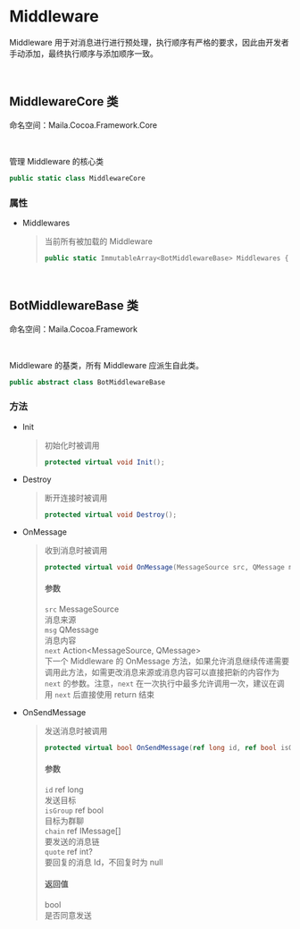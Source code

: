 # Middleware

Middleware 用于对消息进行进行预处理，执行顺序有严格的要求，因此由开发者手动添加，最终执行顺序与添加顺序一致。

<br>

## MiddlewareCore 类
命名空间：Maila.Cocoa.Framework.Core

<br>

管理 Middleware 的核心类
```C#
public static class MiddlewareCore
```

### 属性
- Middlewares
    > 当前所有被加载的 Middleware
    > ```C#
    > public static ImmutableArray<BotMiddlewareBase> Middlewares { get; }
    > ```

<br>

## BotMiddlewareBase 类
命名空间：Maila.Cocoa.Framework

<br>

Middleware 的基类，所有 Middleware 应派生自此类。
```C#
public abstract class BotMiddlewareBase
```

### 方法
- Init
    > 初始化时被调用
    > ```C#
    > protected virtual void Init();
    > ```
- Destroy
    > 断开连接时被调用
    > ```C#
    > protected virtual void Destroy();
    > ```
- OnMessage
    > 收到消息时被调用
    > ```C#
    > protected virtual void OnMessage(MessageSource src, QMessage msg, Action<MessageSource, QMessage> next)
    > ```
    > #### 参数
    > `src` MessageSource  
    > 消息来源  
    > `msg` QMessage  
    > 消息内容  
    > `next` Action\<MessageSource, QMessage>  
    > 下一个 Middleware 的 OnMessage 方法，如果允许消息继续传递需要调用此方法，如需更改消息来源或消息内容可以直接把新的内容作为 `next` 的参数。注意，`next` 在一次执行中最多允许调用一次，建议在调用 `next` 后直接使用 return 结束
- OnSendMessage
    > 发送消息时被调用
    > ```C#
    > protected virtual bool OnSendMessage(ref long id, ref bool isGroup, ref IMessage[] chain, ref int? quote);
    > ```
    > #### 参数
    > `id` ref long  
    > 发送目标  
    > `isGroup` ref bool  
    > 目标为群聊  
    > `chain` ref IMessage[]  
    > 要发送的消息链  
    > `quote` ref int?  
    > 要回复的消息 Id，不回复时为 null  
    > #### 返回值
    > bool  
    > 是否同意发送